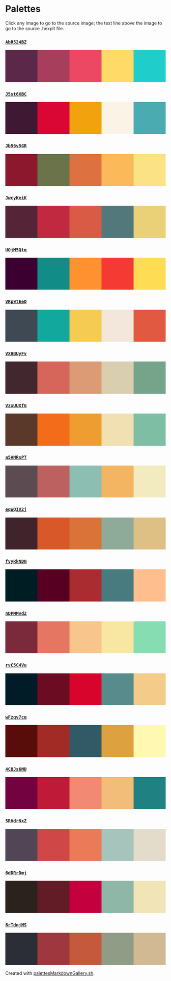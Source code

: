 # Palettes

Click any image to go to the source image; the text line above the image to go to the source .hexplt file.

### [`AbR524BZ`](AbR524BZ.hexplt)

[ ![AbR524BZ.png](AbR524BZ.png) ](AbR524BZ.png)

### [`J5st6XBC`](J5st6XBC.hexplt)

[ ![J5st6XBC.png](J5st6XBC.png) ](J5st6XBC.png)

### [`Jb56v5GR`](Jb56v5GR.hexplt)

[ ![Jb56v5GR.png](Jb56v5GR.png) ](Jb56v5GR.png)

### [`JwcyKeiK`](JwcyKeiK.hexplt)

[ ![JwcyKeiK.png](JwcyKeiK.png) ](JwcyKeiK.png)

### [`UQjM5Qtq`](UQjM5Qtq.hexplt)

[ ![UQjM5Qtq.png](UQjM5Qtq.png) ](UQjM5Qtq.png)

### [`VRp9tEeQ`](VRp9tEeQ.hexplt)

[ ![VRp9tEeQ.png](VRp9tEeQ.png) ](VRp9tEeQ.png)

### [`VXHBUyFv`](VXHBUyFv.hexplt)

[ ![VXHBUyFv.png](VXHBUyFv.png) ](VXHBUyFv.png)

### [`VzxUUXfG`](VzxUUXfG.hexplt)

[ ![VzxUUXfG.png](VzxUUXfG.png) ](VzxUUXfG.png)

### [`a5ANRsPT`](a5ANRsPT.hexplt)

[ ![a5ANRsPT.png](a5ANRsPT.png) ](a5ANRsPT.png)

### [`eqWQIV2j`](eqWQIV2j.hexplt)

[ ![eqWQIV2j.png](eqWQIV2j.png) ](eqWQIV2j.png)

### [`fvyRkNDN`](fvyRkNDN.hexplt)

[ ![fvyRkNDN.png](fvyRkNDN.png) ](fvyRkNDN.png)

### [`nDPMMvdZ`](nDPMMvdZ.hexplt)

[ ![nDPMMvdZ.png](nDPMMvdZ.png) ](nDPMMvdZ.png)

### [`rvC5C4Vu`](rvC5C4Vu.hexplt)

[ ![rvC5C4Vu.png](rvC5C4Vu.png) ](rvC5C4Vu.png)

### [`wFzqv7cq`](wFzqv7cq.hexplt)

[ ![wFzqv7cq.png](wFzqv7cq.png) ](wFzqv7cq.png)

### [`4CBJs6MD`](4CBJs6MD.hexplt)

[ ![4CBJs6MD.png](4CBJs6MD.png) ](4CBJs6MD.png)

### [`5RVdrNxZ`](5RVdrNxZ.hexplt)

[ ![5RVdrNxZ.png](5RVdrNxZ.png) ](5RVdrNxZ.png)

### [`6dDRrDmj`](6dDRrDmj.hexplt)

[ ![6dDRrDmj.png](6dDRrDmj.png) ](6dDRrDmj.png)

### [`6rTdqjMS`](6rTdqjMS.hexplt)

[ ![6rTdqjMS.png](6rTdqjMS.png) ](6rTdqjMS.png)

Created with [palettesMarkdownGallery.sh](https://github.com/earthbound19/_ebDev/blob/master/scripts/imgAndVideo/palettesMarkdownGallery.sh).